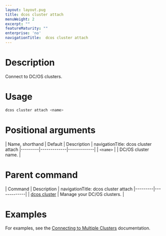 ```yaml
---
layout: layout.pug
title: dcos cluster attach
menuWeight: 2
excerpt: ""
featureMaturity: ""
enterprise: 'no'
navigationTitle:  dcos cluster attach
---
```


<!-- This source repo for this topic is https://github.com/dcos/dcos-docs -->


# Description
Connect to DC/OS clusters.

# Usage

```bash
dcos cluster attach <name>
```

# Positional arguments

| Name, shorthand | Default | Description |
navigationTitle:  dcos cluster attach
|---------|-------------|-------------|
| `<name>`   |             | DC/OS cluster name. |

# Parent command

| Command | Description |
navigationTitle:  dcos cluster attach
|---------|-------------|
| [dcos cluster](/1.10/cli/command-reference/dcos-cluster/) | Manage your DC/OS clusters. |

# Examples
For examples, see the [Connecting to Multiple Clusters](/1.10/cli/multi-cluster-cli/) documentation.

